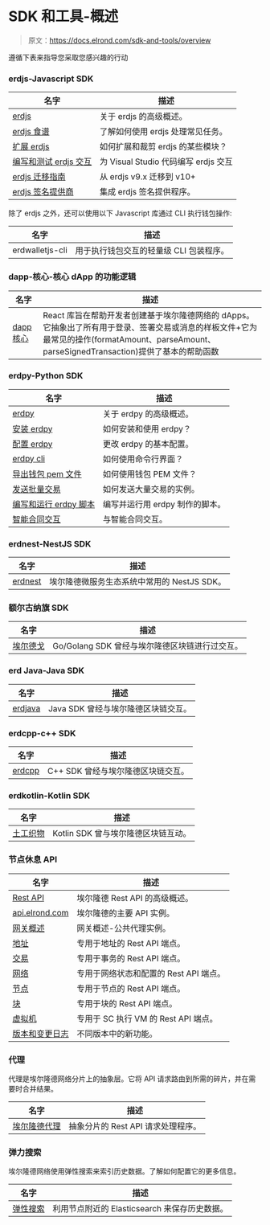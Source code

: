 # SDK 和工具-概述

> 原文：<https://docs.elrond.com/sdk-and-tools/overview>

 遵循下表来指导您采取您感兴趣的行动

### erdjs-Javascript SDK

| 名字 | 描述 |
| --- | --- |
| [erdjs](/sdk-and-tools/erdjs/erdjs) | 关于 erdjs 的高级概述。 |
| [erdjs 食谱](/sdk-and-tools/erdjs/erdjs-cookbook) | 了解如何使用 erdjs 处理常见任务。 |
| [扩展 erdjs](/sdk-and-tools/erdjs/extending-erdjs) | 如何扩展和裁剪 erdjs 的某些模块？ |
| [编写和测试 erdjs 交互](/sdk-and-tools/erdjs/writing-and-testing-erdjs-interactions) | 为 Visual Studio 代码编写 erdjs 交互 |
| [erdjs 迁移指南](/sdk-and-tools/erdjs/erdjs-migration-guides) | 从 erdjs v9.x 迁移到 v10+ |
| [erdjs 签名提供商](/sdk-and-tools/erdjs/erdjs-signing-providers) | 集成 erdjs 签名提供程序。 |

除了 erdjs 之外，还可以使用以下 Javascript 库通过 CLI 执行钱包操作:

| 名字 | 描述 |
| --- | --- |
| erdwalletjs-cli | 用于执行钱包交互的轻量级 CLI 包装程序。 |

### dapp-核心-核心 dApp 的功能逻辑

| 名字 | 描述 |
| --- | --- |
| [dapp 核心](/sdk-and-tools/dapp-core) | React 库旨在帮助开发者创建基于埃尔隆德网络的 dApps。它抽象出了所有用于登录、签署交易或消息的样板文件+它为最常见的操作(formatAmount、parseAmount、parseSignedTransaction)提供了基本的帮助函数 |

### erdpy-Python SDK

| 名字 | 描述 |
| --- | --- |
| [erdpy](/sdk-and-tools/erdpy/erdpy) | 关于 erdpy 的高级概述。 |
| [安装 erdpy](/sdk-and-tools/erdpy/installing-erdpy) | 如何安装和使用 erdpy？ |
| [配置 erdpy](/sdk-and-tools/erdpy/configuring-erdpy) | 更改 erdpy 的基本配置。 |
| [erdpy cli](/sdk-and-tools/erdpy/erdpy-cli) | 如何使用命令行界面？ |
| [导出钱包 pem 文件](/sdk-and-tools/erdpy/deriving-the-wallet-pem-file) | 如何使用钱包 PEM 文件？ |
| [发送批量交易](/sdk-and-tools/erdpy/sending-bulk-transactions) | 如何发送大量交易的实例。 |
| [编写和运行 erdpy 脚本](/sdk-and-tools/erdpy/writing-and-running-erdpy-scripts) | 编写并运行用 erdpy 制作的脚本。 |
| [智能合同交互](/sdk-and-tools/erdpy/smart-contract-interactions) | 与智能合同交互。 |

### erdnest-NestJS SDK

| 名字 | 描述 |
| --- | --- |
| [erdnest](/sdk-and-tools/erdnest) | 埃尔隆德微服务生态系统中常用的 NestJS SDK。 |

### 额尔古纳旗 SDK

| 名字 | 描述 |
| --- | --- |
| [埃尔德戈](/sdk-and-tools/erdgo) | Go/Golang SDK 曾经与埃尔隆德区块链进行过交互。 |

### erd Java-Java SDK

| 名字 | 描述 |
| --- | --- |
| [erdjava](/sdk-and-tools/erdjava) | Java SDK 曾经与埃尔隆德区块链交互。 |

### erdcpp-c++ SDK

| 名字 | 描述 |
| --- | --- |
| [erdcpp](/sdk-and-tools/erdcpp) | C++ SDK 曾经与埃尔隆德区块链交互。 |

### erdkotlin-Kotlin SDK

| 名字 | 描述 |
| --- | --- |
| [土工织物](/sdk-and-tools/erdkotlin) | Kotlin SDK 曾与埃尔隆德区块链互动。 |

### 节点休息 API

| 名字 | 描述 |
| --- | --- |
| [Rest API](/sdk-and-tools/rest-api/rest-api) | 埃尔隆德 Rest API 的高级概述。 |
| [api.elrond.com](/sdk-and-tools/rest-api/api-elrond-com) | 埃尔隆德的主要 API 实例。 |
| [网关概述](/sdk-and-tools/rest-api/gateway-overview) | 网关概述-公共代理实例。 |
| [地址](/sdk-and-tools/rest-api/addresses) | 专用于地址的 Rest API 端点。 |
| [交易](/sdk-and-tools/rest-api/transactions) | 专用于事务的 Rest API 端点。 |
| [网络](/sdk-and-tools/rest-api/network) | 专用于网络状态和配置的 Rest API 端点。 |
| [节点](/sdk-and-tools/rest-api/nodes) | 专用于节点的 Rest API 端点。 |
| [块](/sdk-and-tools/rest-api/blocks) | 专用于块的 Rest API 端点。 |
| [虚拟机](/sdk-and-tools/rest-api/virtual-machine) | 专用于 SC 执行 VM 的 Rest API 端点。 |
| [版本和变更日志](/sdk-and-tools/rest-api/versions-and-changelog) | 不同版本中的新功能。 |

### 代理

代理是埃尔隆德网络分片上的抽象层。它将 API 请求路由到所需的碎片，并在需要时合并结果。

| 名字 | 描述 |
| --- | --- |
| [埃尔隆德代理](/sdk-and-tools/proxy) | 抽象分片的 Rest API 请求处理程序。 |

### 弹力搜索

埃尔隆德网络使用弹性搜索来索引历史数据。了解如何配置它的更多信息。

| 名字 | 描述 |
| --- | --- |
| [弹性搜索](/sdk-and-tools/elastic-search) | 利用节点附近的 Elasticsearch 来保存历史数据。 |